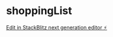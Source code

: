 # shoppingList

[Edit in StackBlitz next generation editor ⚡️](https://stackblitz.com/~/github.com/sawayamakouji/shoppingList)